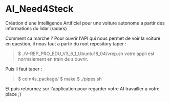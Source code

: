 # AI_Need4Steck
Création d'une Intelligence Artificiel pour une voiture autonome a partir des informations du lidar (radars)

Comment ca marche ? Pour ouvrir l'API qui nous permet de voir la voiture en question, il nous faut a partir du root repository  taper :

>$ ./V-REP_PRO_EDU_V3_6_1_Ubuntu18_04/vrep.sh
votre appli est normalement en train de s'ouvrir.

Puis il faut taper :

>$ cd n4s_package/
>$ make
>$ ./pipes.sh

Et puis retournez sur l'application pour regarder votre AI travailler a votre place ;)
